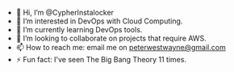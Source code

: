 - 👋 Hi, I’m @CypherInstalocker
- 👀 I’m interested in DevOps with Cloud Computing.
- 🌱 I’m currently learning DevOps tools.
- 💞️ I’m looking to collaborate on projects that require AWS.
- 📫 How to reach me: email me on peterwestwayne@gmail.com
- ⚡ Fun fact: I've seen The Big Bang Theory 11 times.

<!---
CypherInstalocker/CypherInstalocker is a ✨ special ✨ repository because its `README.md` (this file) appears on your GitHub profile.
You can click the Preview link to take a look at your changes.
--->
